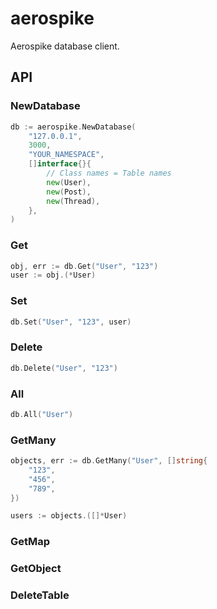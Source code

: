 # aerospike
Aerospike database client.

## API
### NewDatabase
```go
db := aerospike.NewDatabase(
	"127.0.0.1",
	3000,
	"YOUR_NAMESPACE",
	[]interface{}{
		// Class names = Table names
		new(User),
		new(Post),
		new(Thread),
	},
)
```
### Get
```go
obj, err := db.Get("User", "123")
user := obj.(*User)
```
### Set
```go
db.Set("User", "123", user)
```
### Delete
```go
db.Delete("User", "123")
```
### All
```go
db.All("User")
```
### GetMany
```go
objects, err := db.GetMany("User", []string{
	"123",
	"456",
	"789",
})

users := objects.([]*User)
```
### GetMap
### GetObject
### DeleteTable
